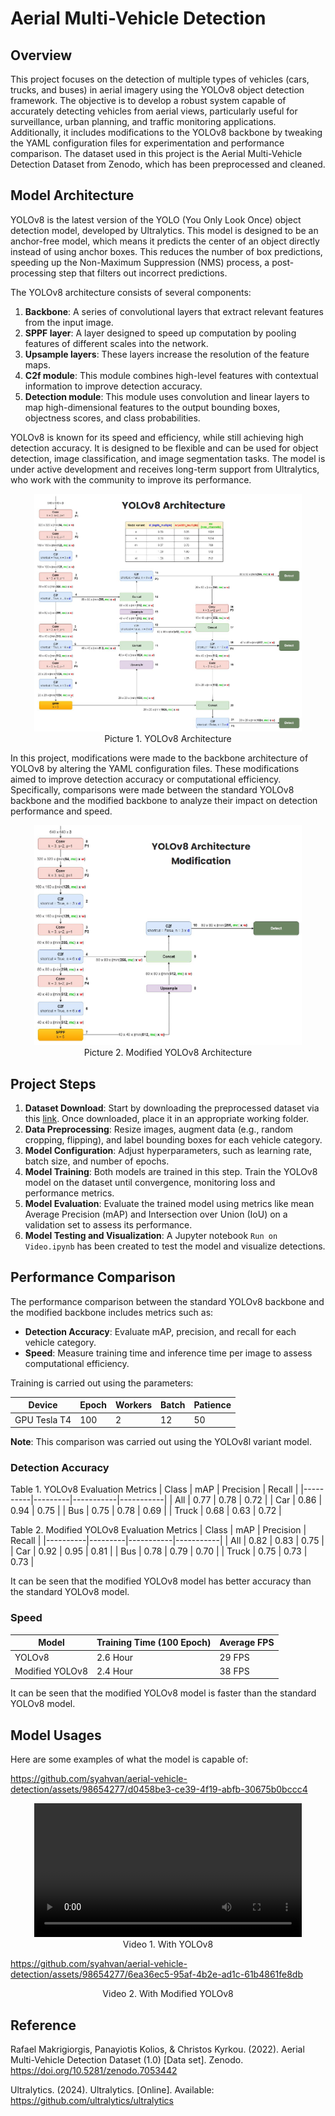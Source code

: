 # Aerial Multi-Vehicle Detection

## Overview

This project focuses on the detection of multiple types of vehicles (cars, trucks, and buses) in aerial imagery using the YOLOv8 object detection framework. The objective is to develop a robust system capable of accurately detecting vehicles from aerial views, particularly useful for surveillance, urban planning, and traffic monitoring applications. Additionally, it includes modifications to the YOLOv8 backbone by tweaking the YAML configuration files for experimentation and performance comparison. The dataset used in this project is the Aerial Multi-Vehicle Detection Dataset from Zenodo, which has been preprocessed and cleaned.

## Model Architecture

YOLOv8 is the latest version of the YOLO (You Only Look Once) object detection model, developed by Ultralytics. This model is designed to be an anchor-free model, which means it predicts the center of an object directly instead of using anchor boxes. This reduces the number of box predictions, speeding up the Non-Maximum Suppression (NMS) process, a post-processing step that filters out incorrect predictions.

The YOLOv8 architecture consists of several components:

1. **Backbone**: A series of convolutional layers that extract relevant features from the input image.
2. **SPPF layer**: A layer designed to speed up computation by pooling features of different scales into the network.
3. **Upsample layers**: These layers increase the resolution of the feature maps.
4. **C2f module**: This module combines high-level features with contextual information to improve detection accuracy.
5. **Detection module**: This module uses convolution and linear layers to map high-dimensional features to the output bounding boxes, objectness scores, and class probabilities.

YOLOv8 is known for its speed and efficiency, while still achieving high detection accuracy. It is designed to be flexible and can be used for object detection, image classification, and image segmentation tasks. The model is under active development and receives long-term support from Ultralytics, who work with the community to improve its performance.

<p align="center">
  <img src="https://raw.githubusercontent.com/syahvan/aerial-vehicle-detection/main/asset/Yolov8-Architecture.png" width="85%" height="85%">
  <br>
  Picture 1. YOLOv8 Architecture
</p>

In this project, modifications were made to the backbone architecture of YOLOv8 by altering the YAML configuration files. These modifications aimed to improve detection accuracy or computational efficiency. Specifically, comparisons were made between the standard YOLOv8 backbone and the modified backbone to analyze their impact on detection performance and speed.

<p align="center">
  <img src="https://raw.githubusercontent.com/syahvan/aerial-vehicle-detection/main/asset/Modified-Yolov8-Architecture.png" width="85%" height="85%">
  <br>
  Picture 2. Modified YOLOv8 Architecture
</p>

## Project Steps

1. **Dataset Download**: Start by downloading the preprocessed dataset via this [link](https://zenodo.org/records/7053442). Once downloaded, place it in an appropriate working folder.
2. **Data Preprocessing**: Resize images, augment data (e.g., random cropping, flipping), and label bounding boxes for each vehicle category.
3. **Model Configuration**: Adjust hyperparameters, such as learning rate, batch size, and number of epochs.
4. **Model Training**: Both models are trained in this step. Train the YOLOv8 model on the dataset until convergence, monitoring loss and performance metrics.
5. **Model Evaluation**: Evaluate the trained model using metrics like mean Average Precision (mAP) and Intersection over Union (IoU) on a validation set to assess its performance.
6. **Model Testing and Visualization**: A Jupyter notebook `Run on Video.ipynb` has been created to test the model and visualize detections.

## Performance Comparison

The performance comparison between the standard YOLOv8 backbone and the modified backbone includes metrics such as:

- **Detection Accuracy**: Evaluate mAP, precision, and recall for each vehicle category.
- **Speed**: Measure training time and inference time per image to assess computational efficiency.

Training is carried out using the parameters:

| Device       | Epoch  | Workers | Batch   | Patience |
|--------------|--------|---------|---------|----------|
| GPU Tesla T4 | 100    | 2       | 12      | 50       |

**Note**: This comparison was carried out using the YOLOv8l variant model.

### Detection Accuracy

Table 1. YOLOv8 Evaluation Metrics
| Class    | mAP     | Precision | Recall    |
|----------|---------|-----------|-----------|
| All      | 0.77    | 0.78      | 0.72      |
| Car      | 0.86    | 0.94      | 0.75      |
| Bus      | 0.75    | 0.78      | 0.69      |
| Truck    | 0.68    | 0.63      | 0.72      |

Table 2. Modified YOLOv8 Evaluation Metrics
| Class    | mAP     | Precision | Recall    |
|----------|---------|-----------|-----------|
| All      | 0.82    | 0.83      | 0.75      |
| Car      | 0.92    | 0.95      | 0.81      |
| Bus      | 0.78    | 0.79      | 0.70      |
| Truck    | 0.75    | 0.73      | 0.73      |

It can be seen that the modified YOLOv8 model has better accuracy than the standard YOLOv8 model.

### Speed

| Model           | Training Time (100 Epoch) | Average FPS |
|-----------------|---------------------------|-------------|
| YOLOv8          | 2.6 Hour                  | 29 FPS      |
| Modified YOLOv8 | 2.4 Hour                  | 38 FPS      |

It can be seen that the modified YOLOv8 model is faster than the standard YOLOv8 model.

## Model Usages

Here are some examples of what the model is capable of:

https://github.com/syahvan/aerial-vehicle-detection/assets/98654277/d0458be3-ce39-4f19-abfb-30675b0bccc4

<p align="center">
  <video controls width="85%">
    <source src="" type="video/mp4">
    Your browser does not support the video tag.
  </video>
  <br>
  Video 1. With YOLOv8
</p>

https://github.com/syahvan/aerial-vehicle-detection/assets/98654277/6ea36ec5-95af-4b2e-ad1c-61b4861fe8db
<p align="center">
  Video 2. With Modified YOLOv8
</p>

## Reference

Rafael Makrigiorgis, Panayiotis Kolios, & Christos Kyrkou. (2022). Aerial Multi-Vehicle Detection Dataset (1.0) [Data set]. Zenodo. https://doi.org/10.5281/zenodo.7053442

Ultralytics. (2024). Ultralytics. [Online]. Available: https://github.com/ultralytics/ultralytics


